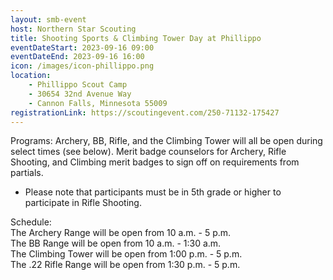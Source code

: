 ```yaml
---
layout: smb-event
host: Northern Star Scouting
title: Shooting Sports & Climbing Tower Day at Phillippo
eventDateStart: 2023-09-16 09:00
eventDateEnd: 2023-09-16 16:00
icon: /images/icon-phillippo.png
location:
    - Phillippo Scout Camp
    - 30654 32nd Avenue Way
    - Cannon Falls, Minnesota 55009
registrationLink: https://scoutingevent.com/250-71132-175427
---
```


Programs: Archery, BB, Rifle, and the Climbing Tower will all be open during select times (see below). 
Merit badge counselors for Archery, Rifle Shooting, and Climbing merit badges to sign off on requirements from partials.

* Please note that participants must be in 5th grade or higher to participate in Rifle Shooting.

Schedule:<br>
The Archery Range will be open from 10 a.m. - 5 p.m.<br>
The BB Range will be open from 10 a.m. - 1:30 a.m.<br>
The Climbing Tower will be open from 1:00 p.m. - 5 p.m.<br>
The .22 Rifle Range will be open from 1:30 p.m. - 5 p.m.